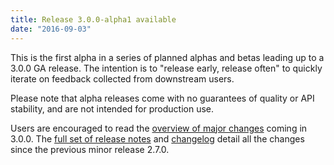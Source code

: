```yaml
---
title: Release 3.0.0-alpha1 available
date: "2016-09-03"
---
```

<!---
  Licensed under the Apache License, Version 2.0 (the "License");
  you may not use this file except in compliance with the License.
  You may obtain a copy of the License at

   http://www.apache.org/licenses/LICENSE-2.0

  Unless required by applicable law or agreed to in writing, software
  distributed under the License is distributed on an "AS IS" BASIS,
  WITHOUT WARRANTIES OR CONDITIONS OF ANY KIND, either express or implied.
  See the License for the specific language governing permissions and
  limitations under the License. See accompanying LICENSE file.
-->

This is the first alpha in a series of planned alphas and betas leading
up to a 3.0.0 GA release. The intention is to "release early, release
often" to quickly iterate on feedback collected from downstream users.

Please note that alpha releases come with no guarantees of quality or
API stability, and are not intended for production use.

Users are encouraged to read the [overview of major
changes](https://hadoop.apache.org/docs/r3.0.0-alpha1/index.html) coming
in 3.0.0. The [full set of release
notes](https://hadoop.apache.org/docs/r3.0.0-alpha1/hadoop-project-dist/hadoop-common/release/3.0.0-alpha1/RELEASENOTES.3.0.0-alpha1.html)
and
[changelog](https://hadoop.apache.org/docs/r3.0.0-alpha1/hadoop-project-dist/hadoop-common/release/3.0.0-alpha1/CHANGES.3.0.0-alpha1.html)
detail all the changes since the previous minor release 2.7.0.
